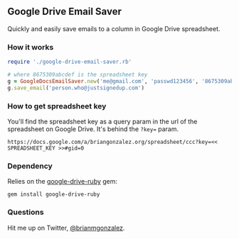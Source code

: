 ## Google Drive Email Saver

Quickly and easily save emails to a column in Google Drive spreadsheet.


### How it works

```ruby
require './google-drive-email-saver.rb'

# where 8675309abcdef is the spreadsheet key
g = GoogleDocsEmailSaver.new('me@gmail.com', 'passwd123456', '8675309abcdef') 
g.save_email('person.who@justsignedup.com')
```

### How to get spreadsheet key
You'll find the spreadsheet key as a query param in the url of the spreadsheet on Google Drive. It's behind the `?key=` param.  

```
https://docs.google.com/a/briangonzalez.org/spreadsheet/ccc?key=<< SPREADSHEET_KEY >>#gid=0
```

### Dependency
Relies on the [google-drive-ruby](https://github.com/gimite/google-drive-ruby) gem:

`gem install google-drive-ruby`

### Questions

Hit me up on Twitter, [@brianmgonzalez](http://twitter.com/brianmgonzalez).